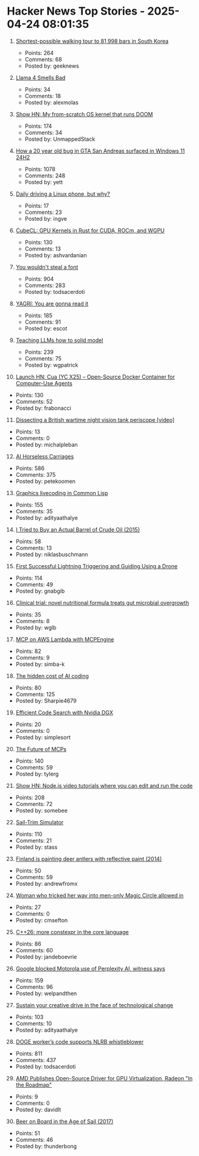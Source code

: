 # Hacker News Top Stories - 2025-04-24 08:01:35

1. [Shortest-possible walking tour to 81,998 bars in South Korea](https://www.math.uwaterloo.ca/tsp/korea/index.html)
   - Points: 264
   - Comments: 68
   - Posted by: geeknews

2. [Llama 4 Smells Bad](https://fastml.com/llama-4-smells-bad/)
   - Points: 34
   - Comments: 18
   - Posted by: alexmolas

3. [Show HN: My from-scratch OS kernel that runs DOOM](https://github.com/UnmappedStack/TacOS)
   - Points: 174
   - Comments: 34
   - Posted by: UnmappedStack

4. [How a 20 year old bug in GTA San Andreas surfaced in Windows 11 24H2](https://cookieplmonster.github.io/2025/04/23/gta-san-andreas-win11-24h2-bug/)
   - Points: 1078
   - Comments: 248
   - Posted by: yett

5. [Daily driving a Linux phone, but why?](https://thefoggiest.dev/2025/04/24/daily-driving-a-linux-phone-but-why)
   - Points: 17
   - Comments: 23
   - Posted by: ingve

6. [CubeCL: GPU Kernels in Rust for CUDA, ROCm, and WGPU](https://github.com/tracel-ai/cubecl)
   - Points: 130
   - Comments: 13
   - Posted by: ashvardanian

7. [You wouldn't steal a font](https://fedi.rib.gay/notes/a6xqityngfubsz0f)
   - Points: 904
   - Comments: 283
   - Posted by: todsacerdoti

8. [YAGRI: You are gonna read it](https://www.scottantipa.com/yagri)
   - Points: 185
   - Comments: 91
   - Posted by: escot

9. [Teaching LLMs how to solid model](https://willpatrick.xyz/technology/2025/04/23/teaching-llms-how-to-solid-model.html)
   - Points: 239
   - Comments: 75
   - Posted by: wgpatrick

10. [Launch HN: Cua (YC X25) – Open-Source Docker Container for Computer-Use Agents](https://github.com/trycua/cua)
   - Points: 130
   - Comments: 52
   - Posted by: frabonacci

11. [Dissecting a British wartime night vision tank periscope [video]](https://www.youtube.com/watch?v=KlguQYJqs-E)
   - Points: 13
   - Comments: 0
   - Posted by: michalpleban

12. [AI Horseless Carriages](https://koomen.dev/essays/horseless-carriages/)
   - Points: 586
   - Comments: 375
   - Posted by: petekoomen

13. [Graphics livecoding in Common Lisp](https://kevingal.com/blog/cl-livecoding.html)
   - Points: 155
   - Comments: 35
   - Posted by: adityaathalye

14. [I Tried to Buy an Actual Barrel of Crude Oil (2015)](https://www.bloomberg.com/news/articles/2015-11-03/that-time-i-tried-to-buy-some-crude-oil)
   - Points: 58
   - Comments: 13
   - Posted by: niklasbuschmann

15. [First Successful Lightning Triggering and Guiding Using a Drone](https://group.ntt/en/newsrelease/2025/04/18/250418a.html)
   - Points: 114
   - Comments: 49
   - Posted by: gnabgib

16. [Clinical trial: novel nutritional formula treats gut microbial overgrowth](https://medicalxpress.com/news/2025-04-clinical-trial-nutritional-formula-effectively.html)
   - Points: 35
   - Comments: 8
   - Posted by: wglb

17. [MCP on AWS Lambda with MCPEngine](https://www.featureform.com/post/deploy-mcp-on-aws-lambda-with-mcpengine)
   - Points: 82
   - Comments: 9
   - Posted by: simba-k

18. [The hidden cost of AI coding](https://terriblesoftware.org/2025/04/23/the-hidden-cost-of-ai-coding/)
   - Points: 80
   - Comments: 125
   - Posted by: Sharpie4679

19. [Efficient Code Search with Nvidia DGX](https://developer.nvidia.com/blog/spotlight-qodo-innovates-efficient-code-search-with-nvidia-dgx/)
   - Points: 20
   - Comments: 0
   - Posted by: simplesort

20. [The Future of MCPs](https://iamcharliegraham.substack.com/publish/post/161906169)
   - Points: 140
   - Comments: 59
   - Posted by: tylerg

21. [Show HN: Node.js video tutorials where you can edit and run the code](undefined)
   - Points: 208
   - Comments: 72
   - Posted by: somebee

22. [Sail-Trim Simulator](https://simulator.atterwind.info/)
   - Points: 110
   - Comments: 21
   - Posted by: stass

23. [Finland is painting deer antlers with reflective paint (2014)](https://www.smithsonianmag.com/smart-news/avoid-deer-strikes-finland-painting-deer-antlers-reflective-paint-180949792/)
   - Points: 50
   - Comments: 59
   - Posted by: andrewfromx

24. [Woman who tricked her way into men-only Magic Circle allowed in](https://www.bbc.com/news/articles/cwy79nq4yz4o)
   - Points: 27
   - Comments: 0
   - Posted by: cmsefton

25. [C++26: more constexpr in the core language](https://www.sandordargo.com/blog/2025/04/23/cpp26-constexpr-language-changes)
   - Points: 86
   - Comments: 60
   - Posted by: jandeboevrie

26. [Google blocked Motorola use of Perplexity AI, witness says](https://www.bloomberg.com/news/articles/2025-04-23/perplexity-executive-says-google-blocked-motorola-s-use-of-ai-assistant)
   - Points: 159
   - Comments: 96
   - Posted by: welpandthen

27. [Sustain your creative drive in the face of technological change](https://thecreativeindependent.com/people/multi-disciplinary-artist-jack-rusher-on-the-need-to-sustain-your-creative-drive-in-the-face-of-technological-change/)
   - Points: 103
   - Comments: 10
   - Posted by: adityaathalye

28. [DOGE worker’s code supports NLRB whistleblower](https://krebsonsecurity.com/2025/04/doge-workers-code-supports-nlrb-whistleblower/)
   - Points: 811
   - Comments: 437
   - Posted by: todsacerdoti

29. [AMD Publishes Open-Source Driver for GPU Virtualization, Radeon "In the Roadmap"](https://www.phoronix.com/news/AMD-GIM-Open-Source)
   - Points: 9
   - Comments: 0
   - Posted by: davidlt

30. [Beer on Board in the Age of Sail (2017)](https://blog.library.si.edu/blog/2017/08/02/beer-board-age-sail/)
   - Points: 51
   - Comments: 46
   - Posted by: thunderbong

